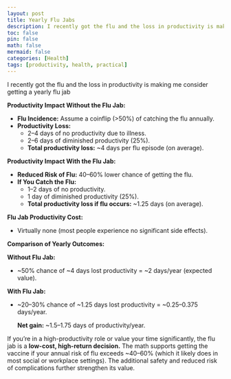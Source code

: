```yaml
---
layout: post
title: Yearly Flu Jabs
description: I recently got the flu and the loss in productivity is making me consider getting a yearly flu jab
toc: false
pin: false
math: false
mermaid: false
categories: [Health]
tags: [productivity, health, practical]
---
```


I recently got the flu and the loss in productivity is making me consider getting a yearly flu jab

**Productivity Impact Without the Flu Jab:**

- **Flu Incidence:** Assume a coinflip (>50%) of catching the flu annually.
 - **Productivity Loss:**
   - 2–4 days of no productivity due to illness.
   - 2–6 days of diminished productivity (25%).
   - **Total productivity loss:** ~4 days per flu episode (on average).



**Productivity Impact With the Flu Jab:**

- **Reduced Risk of Flu:** 40–60% lower chance of getting the flu.
- **If You Catch the Flu:**
  - 1–2 days of no productivity.
  - 1 day of diminished productivity (25%).
  - **Total productivity loss if flu occurs:** ~1.25 days (on average).



**Flu Jab Productivity Cost:**

- Virtually none (most people experience no significant side effects).



**Comparison of Yearly Outcomes:**

**Without Flu Jab:**

- ~50% chance of ~4 days lost productivity = ~2 days/year (expected value).

**With Flu Jab:**

- ~20–30% chance of ~1.25 days lost productivity = ~0.25–0.375 days/year.



  **Net gain:** ~1.5–1.75 days of productivity/year.



If you’re in a high-productivity role or value your time significantly, the flu jab is a **low-cost, high-return decision.** The math supports getting the vaccine if your annual risk of flu exceeds ~40–60% (which it likely does in most social or workplace settings). The additional safety and reduced risk of complications further strengthen its value.
